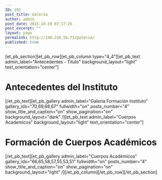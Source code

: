 ```yaml
---
ID: 191
post_title: Galeria
author: admin
post_date: 2015-10-19 07:17:26
post_excerpt: ""
layout: page
permalink: http://148.216.54.71/galeria/
published: true
---
```

[et_pb_section][et_pb_row][et_pb_column type="4_4"][et_pb_text admin_label="Antecedentes - Titulo" background_layout="light" text_orientation="center"]
<h1>Antecedentes del Instituto</h1>
[/et_pb_text][et_pb_gallery admin_label="Galeria Formación Instituto" gallery_ids="70,69,68,67" fullwidth="on" posts_number="4" show_title_and_caption="on" show_pagination="on" background_layout="dark" /][et_pb_text admin_label="Cuerpos Academicos" background_layout="light" text_orientation="center"]
<h1>Formación de Cuerpos Académicos</h1>
[/et_pb_text][et_pb_gallery admin_label="Cuerpos Académicos" gallery_ids="66,65,58,57,55,53,51" fullwidth="on" posts_number="4" show_title_and_caption="on" show_pagination="on" background_layout="light" /][/et_pb_column][/et_pb_row][/et_pb_section]